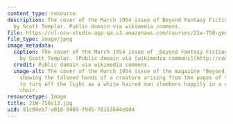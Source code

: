 ```yaml
---
content_type: resource
description: The cover of the March 1954 issue of Beyond Fantasy Fiction, illustrated
  by Scott Templar. Public domain via wikimedia commons.
file: https://ol-ocw-studio-app-qa.s3.amazonaws.com/courses/21w-758-genre-fiction-workshop-spring-2013/91c00eb7a0189480f94578153644e0d4_21W-758s13.jpg
file_type: image/jpeg
image_metadata:
  caption: The cover of the March 1954 issue of _Beyond Fantasy Fiction_, illustrated
    by Scott Templar. (Public domain via [wikimedia commons](http://commons.wikimedia.org/wiki/File:BeyondFantasyFictionMar54.jpg).)
  credit: Public domain via wikimedia commons.
  image-alt: The cover of the March 1954 issue of the magazine "Beyond Fantasy Fiction,"
    showing the taloned hands of a creature arising from the pages of the book "Demonology,"
    to turn off the light as a white haired man slumbers happily in a carved wooden
    chair.
resourcetype: Image
title: 21W-758s13.jpg
uid: 91c00eb7-a018-9480-f945-78153644e0d4
---
```

